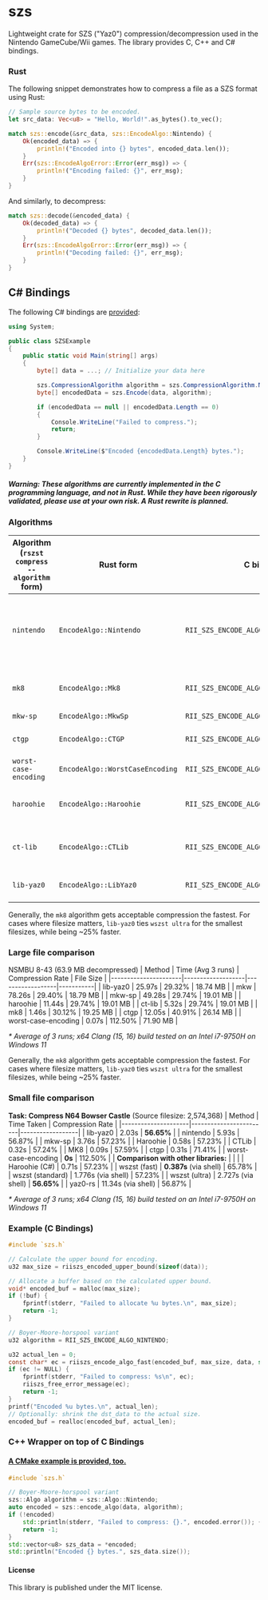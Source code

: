 # szs
Lightweight crate for SZS (\"Yaz0\") compression/decompression used in the Nintendo GameCube/Wii games. The library provides C, C++ and C# bindings.

### Rust
The following snippet demonstrates how to compress a file as a SZS format using Rust:

```rs
// Sample source bytes to be encoded.
let src_data: Vec<u8> = "Hello, World!".as_bytes().to_vec();

match szs::encode(&src_data, szs::EncodeAlgo::Nintendo) {
    Ok(encoded_data) => {
        println!("Encoded into {} bytes", encoded_data.len());
    }
    Err(szs::EncodeAlgoError::Error(err_msg)) => {
        println!("Encoding failed: {}", err_msg);
    }
}
```
And similarly, to decompress:
```rs
match szs::decode(&encoded_data) {
    Ok(decoded_data) => {
        println!("Decoded {} bytes", decoded_data.len());
    }
    Err(szs::EncodeAlgoError::Error(err_msg)) => {
        println!("Decoding failed: {}", err_msg);
    }
}
```

## C# Bindings
The following C# bindings are [provided](https://github.com/riidefi/RiiStudio/tree/master/source/szs/c%23):
```cs
using System;

public class SZSExample
{
    public static void Main(string[] args)
    {
        byte[] data = ...; // Initialize your data here

        szs.CompressionAlgorithm algorithm = szs.CompressionAlgorithm.Nintendo;
        byte[] encodedData = szs.Encode(data, algorithm);

        if (encodedData == null || encodedData.Length == 0)
        {
            Console.WriteLine("Failed to compress.");
            return;
        }

        Console.WriteLine($"Encoded {encodedData.Length} bytes.");
    }
}
```

##### Warning: These algorithms are currently implemented in **the C programming language**, and not in Rust. While they have been rigorously validated, please use at your own risk. A Rust rewrite is planned.

### Algorithms

| Algorithm (`rszst compress --algorithm` form) | Rust form | C bindings                     | Desc       |
|-----------------------------------------------|-----------|--------------------------------|------------|
| `nintendo`            | `EncodeAlgo::Nintendo`            | `RII_SZS_ENCODE_ALGO_NINTENDO` | Boyer-moore-horspool (Reverse engineered. 1:1 matching source files--relevant for decompilation projects)
| `mk8`                 | `EncodeAlgo::Mk8`                 | `RII_SZS_ENCODE_ALGO_MK8`      | MK8 compressor (Reverse engineered. Credit @aboood40091)
| `mkw-sp`              | `EncodeAlgo::MkwSp`               | `RII_SZS_ENCODE_ALGO_MKWSP`    | MKW-SP
| `ctgp`                | `EncodeAlgo::CTGP`                | `RII_SZS_ENCODE_ALGO_CTGP`     | CTGP (Reverse engineered. 1:1 matching)
| `worst-case-encoding` | `EncodeAlgo::WorstCaseEncoding`   | `RII_SZS_ENCODE_ALGO_WORST_CASE_ENCODING` | Worst case
| `haroohie`            | `EncodeAlgo::Haroohie`            | `RII_SZS_ENCODE_ALGO_HAROOHIE`| Haroohie (credit @Gericom, adapted from MarioKartToolbox)
| `ct-lib`              | `EncodeAlgo::CTLib`               | `RII_SZS_ENCODE_ALGO_CTLIB`   | CTLib (credit @narahiero, adapted from CTLib)
| `lib-yaz0`            | `EncodeAlgo::LibYaz0`             | `RII_SZS_ENCODE_ALGO_LIBYAZ0` | libyaz0 (Based on wszst. credit @aboood40091)

Generally, the `mk8` algorithm gets acceptable compression the fastest. For cases where filesize matters, `lib-yaz0` ties `wszst ultra` for the smallest filesizes, while being ~25% faster.


### Large file comparison
NSMBU 8-43 (63.9 MB decompressed)
| Method               | Time (Avg 3 runs) | Compression Rate | File Size |
|----------------------|-------------------|------------------|-----------|
| lib-yaz0             |            25.97s |           29.32% |  18.74 MB |
| mkw                  |            78.26s |           29.40% |  18.79 MB |
| mkw-sp               |            49.28s |           29.74% |  19.01 MB |
| haroohie             |            11.44s |           29.74% |  19.01 MB |
| ct-lib               |             5.32s |           29.74% |  19.01 MB |
| mk8                  |             1.46s |           30.12% |  19.25 MB |
| ctgp                 |            12.05s |           40.91% |  26.14 MB |
| worst-case-encoding  |             0.07s |          112.50% |  71.90 MB |

*\* Average of 3 runs; x64 Clang (15, 16) build tested on an Intel i7-9750H on Windows 11*

Generally, the `mk8` algorithm gets acceptable compression the fastest. For cases where filesize matters, `lib-yaz0` ties `wszst ultra` for the smallest filesizes, while being ~25% faster.

### Small file comparison
**Task: Compress N64 Bowser Castle** (Source filesize: 2,574,368)
| Method              | Time Taken             | Compression Rate |
|---------------------|------------------------|------------------|
| lib-yaz0            | 2.03s                  |       **56.65%** |
| nintendo            | 5.93s                  |           56.87% |
| mkw-sp              | 3.76s                  |           57.23% |
| Haroohie            | 0.58s                  |           57.23% |
| CTLib               | 0.32s                  |           57.24% |
| MK8                 | 0.09s                  |           57.59% |
| ctgp                | 0.31s                  |           71.41% |
| worst-case-encoding | **0s**                 |          112.50% |
| **Comparison with other libraries:** |       |                  |
| Haroohie (C#)       | 0.71s                  |           57.23% |
| wszst (fast)        | **0.387s** (via shell) |           65.78% |
| wszst (standard)    | 1.776s (via shell)     |           57.23% |
| wszst (ultra)       | 2.727s (via shell)     |       **56.65%** |
| yaz0-rs             | 11.34s (via shell)     |           56.87% |

*\* Average of 3 runs; x64 Clang (15, 16) build tested on an Intel i7-9750H on Windows 11*


### Example (C Bindings)
```c
#include `szs.h`

// Calculate the upper bound for encoding.
u32 max_size = riiszs_encoded_upper_bound(sizeof(data));

// Allocate a buffer based on the calculated upper bound.
void* encoded_buf = malloc(max_size);
if (!buf) {
	fprintf(stderr, "Failed to allocate %u bytes.\n", max_size);
	return -1;
}

// Boyer-Moore-horspool variant
u32 algorithm = RII_SZS_ENCODE_ALGO_NINTENDO;

u32 actual_len = 0;
const char* ec = riiszs_encode_algo_fast(encoded_buf, max_size, data, sizeof(data), &actual_len, algorithm);
if (ec != NULL) {
	fprintf(stderr, "Failed to compress: %s\n", ec);
	riiszs_free_error_message(ec);
	return -1;
}
printf("Encoded %u bytes.\n", actual_len);
// Optionally: shrink the dst_data to the actual size.
encoded_buf = realloc(encoded_buf, actual_len);
```

### C++ Wrapper on top of C Bindings
#### [A CMake example is provided, too.](https://github.com/riidefi/RiiStudio/tree/master/source/szs/c%2b%2b)
```cpp
#include `szs.h`

// Boyer-Moore-horspool variant
szs::Algo algorithm = szs::Algo::Nintendo;
auto encoded = szs::encode_algo(data, algorithm);
if (!encoded)
	std::println(stderr, "Failed to compress: {}.", encoded.error()); {
	return -1;
}
std::vector<u8> szs_data = *encoded;
std::println("Encoded {} bytes.", szs_data.size());
```

#### License
This library is published under the MIT license.
